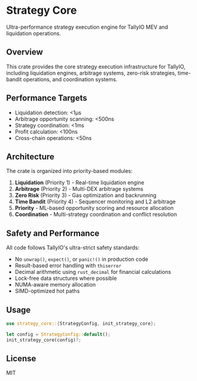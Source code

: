 # Strategy Core

Ultra-performance strategy execution engine for TallyIO MEV and liquidation operations.

## Overview

This crate provides the core strategy execution infrastructure for TallyIO, including liquidation engines, arbitrage systems, zero-risk strategies, time-bandit operations, and coordination systems.

## Performance Targets

- Liquidation detection: <1μs
- Arbitrage opportunity scanning: <500ns  
- Strategy coordination: <1ms
- Profit calculation: <100ns
- Cross-chain operations: <50ns

## Architecture

The crate is organized into priority-based modules:

1. **Liquidation** (Priority 1) - Real-time liquidation engine
2. **Arbitrage** (Priority 2) - Multi-DEX arbitrage systems
3. **Zero Risk** (Priority 3) - Gas optimization and backrunning
4. **Time Bandit** (Priority 4) - Sequencer monitoring and L2 arbitrage
5. **Priority** - ML-based opportunity scoring and resource allocation
6. **Coordination** - Multi-strategy coordination and conflict resolution

## Safety and Performance

All code follows TallyIO's ultra-strict safety standards:
- No `unwrap()`, `expect()`, or `panic!()` in production code
- Result-based error handling with `thiserror`
- Decimal arithmetic using `rust_decimal` for financial calculations
- Lock-free data structures where possible
- NUMA-aware memory allocation
- SIMD-optimized hot paths

## Usage

```rust
use strategy_core::{StrategyConfig, init_strategy_core};

let config = StrategyConfig::default();
init_strategy_core(config)?;
```

## License

MIT
